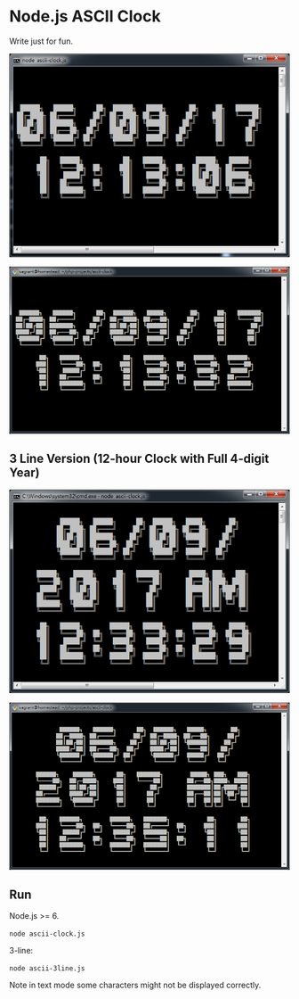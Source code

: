 Node.js ASCII Clock
=================================================

Write just for fun.

![Running in Windows CMD](cmd.png)

![Running in bash](bash.png)

## 3 Line Version (12-hour Clock with Full 4-digit Year)

![Running in Windows CMD](cmd-3line.png)

![Running in bash](bash-3line.png)

## Run

Node.js >= 6.

`node ascii-clock.js`

3-line:

`node ascii-3line.js`

Note in text mode some characters might not be displayed correctly.

